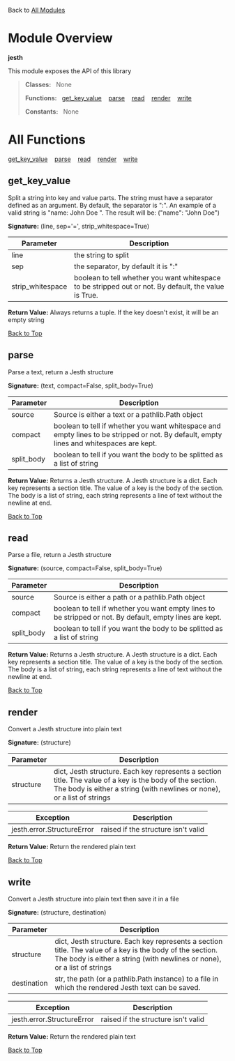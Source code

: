 Back to [All Modules](https://github.com/pyrustic/jesth/blob/master/docs/modules/README.md#readme)

# Module Overview

**jesth**
 
This module exposes the API of this library

> **Classes:** &nbsp; None
>
> **Functions:** &nbsp; [get\_key\_value](#get_key_value) &nbsp;&nbsp; [parse](#parse) &nbsp;&nbsp; [read](#read) &nbsp;&nbsp; [render](#render) &nbsp;&nbsp; [write](#write)
>
> **Constants:** &nbsp; None

# All Functions
[get\_key\_value](#get_key_value) &nbsp;&nbsp; [parse](#parse) &nbsp;&nbsp; [read](#read) &nbsp;&nbsp; [render](#render) &nbsp;&nbsp; [write](#write)

## get\_key\_value
Split a string into key and value parts.
The string must have a separator defined as an argument.
By default, the separator is ":".
An example of a valid string is "name: John Doe ".
The result will be: ("name": "John Doe")




**Signature:** (line, sep='=', strip\_whitespace=True)

|Parameter|Description|
|---|---|
|line|the string to split|
|sep|the separator, by default it is ":"|
|strip\_whitespace|boolean to tell whether you want whitespace to be stripped out or not. By default, the value is True. |





**Return Value:** Always returns a tuple. If the key doesn't exist, it will be an empty string

[Back to Top](#module-overview)


## parse
Parse a text, return a Jesth structure




**Signature:** (text, compact=False, split\_body=True)

|Parameter|Description|
|---|---|
|source|Source is either a text or a pathlib.Path object|
|compact|boolean to tell if whether you want whitespace and empty lines to be stripped or not. By default, empty lines and whitespaces are kept.|
|split\_body|boolean to tell if you want the body to be splitted as a list of string |





**Return Value:** Returns a Jesth structure. A Jesth structure is a dict.
Each key represents a section title.
The value of a key is the body of the section.
The body is a list of string, each string represents a line of text without the newline at end.

[Back to Top](#module-overview)


## read
Parse a file, return a Jesth structure




**Signature:** (source, compact=False, split\_body=True)

|Parameter|Description|
|---|---|
|source|Source is either a path or a pathlib.Path object|
|compact|boolean to tell if whether you want empty lines to be stripped or not. By default, empty lines are kept.|
|split\_body|boolean to tell if you want the body to be splitted as a list of string |





**Return Value:** Returns a Jesth structure. A Jesth structure is a dict.
Each key represents a section title.
The value of a key is the body of the section.
The body is a list of string, each string represents a line of text without the newline at end.

[Back to Top](#module-overview)


## render
Convert a Jesth structure into plain text




**Signature:** (structure)

|Parameter|Description|
|---|---|
|structure|dict, Jesth structure. Each key represents a section title. The value of a key is the body of the section. The body is either a string (with newlines or none), or a list of strings |



|Exception|Description|
|---|---|
|jesth.error.StructureError|raised if the structure isn't valid |



**Return Value:** Return the rendered plain text

[Back to Top](#module-overview)


## write
Convert a Jesth structure into plain text then save it in a file




**Signature:** (structure, destination)

|Parameter|Description|
|---|---|
|structure|dict, Jesth structure. Each key represents a section title. The value of a key is the body of the section. The body is either a string (with newlines or none), or a list of strings|
|destination|str, the path (or a pathlib.Path instance) to a file in which the rendered Jesth text can be saved. |



|Exception|Description|
|---|---|
|jesth.error.StructureError|raised if the structure isn't valid |



**Return Value:** Return the rendered plain text

[Back to Top](#module-overview)


